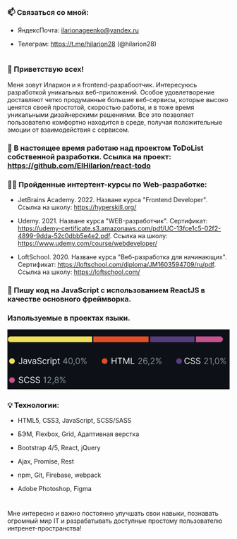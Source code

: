 ### 📫 Связаться со мной: 

- ЯндексПочта: ilarionageenko@yandex.ru

- Телеграм: https://t.me/hilarion28 (@hilarion28)

#

### 👏 Приветствую всех! 

Меня зовут Иларион и я frontend-разрабоотчик. Интересуюсь разработкой уникальных веб-приложений. Особое удовлетворение доставляют четко продуманные большие веб-сервисы, которые высоко ценятся своей простотой, скоростью работы, и в тоже время уникальными дизайнерскими решениями. Все это позволяет пользователю комфортно находится в  среде, получая положительные эмоции от взаимодействия с сервисом. 

###  🔭 В настоящее время работаю над проектом ToDoList собственной разработки. Ссылка на проект: https://github.com/ElHilarion/react-todo

###  👨‍🎓 Пройденные интертент-курсы по Web-разработке:

- JetBrains Academy. 2022. Назване курса "Frontend Developer". Ссылка на школу: https://hyperskill.org/

- Udemy. 2021. Назване курса "WEB-разработчик". Сертификат: https://udemy-certificate.s3.amazonaws.com/pdf/UC-13fce1c5-02f2-4899-9dda-52c0dbb5e4e2.pdf. Ссылка на школу: https://www.udemy.com/course/webdeveloper/ 

- LoftSchool. 2020. Назване курса "Веб-разработка для начинающих". Сертификат: https://loftschool.com/diploma/JM1603594709/ru/pdf. Ссылка на школу: https://loftschool.com/ 

###  🚀 Пишу код на JavaScript с использованием ReactJS в качестве основного фреймворка.

### Изпользуемые в проектах языки.
![Аналитика использования языков](https://github.com/ElHilarion/ElHilarion/blob/main/lnng.png)

###  💡 Технологии:

- HTML5, CSS3, JavaScript, SCSS/SASS

- БЭМ, Flexbox, Grid, Адаптивная верстка

- Bootstrap 4/5, React, jQuery

- Ajax, Promise, Rest

- npm, Git, Firebase, webpack

- Adobe Photoshop, Figma

#

Мне интересно и важно постоянно улучшать свои навыки, познавать огромный мир IT и разрабатывать доступные простому пользователю интренет-пространства!    

